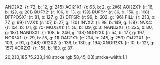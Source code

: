 AND2X2: {r: 72, b: 12, g: 245}
AOI21X1: {r: 63, b: 2, g: 206}
AOI22X1: {r: 16, b: 128, g: 201}
BUFX2: {r: 106, b: 15, g: 138}
BUFX4: {r: 66, b: 159, g: 106}
DFFPOSX1: {r: 81, b: 127, g: 3}
DFFSR: {r: 99, b: 202, g: 196}
FILL: {r: 253, b: 77, g: 69}
INVX1: {r: 107, b: 27, g: 180}
INVX2: {r: 98, b: 149, g: 168}
INVX4: {r: 154, b: 171, g: 75}
MUX2X1: {r: 50, b: 139, g: 3}
NAND2X1: {r: 225, b: 80, g: 187}
NAND3X1: {r: 108, b: 246, g: 138}
NOR2X1: {r: 54, b: 177, g: 197}
NOR3X1: {r: 29, b: 85, g: 11}
OAI21X1: {r: 204, b: 245, g: 250}
OAI22X1: {r: 103, b: 91, g: 248}
OR2X2: {r: 139, b: 130, g: 194}
XNOR2X1: {r: 10, b: 127, g: 157}
XOR2X1: {r: 158, b: 180, g: 37}

20,230,185
75,233,248
stroke:rgb(58,45,103);stroke-width:1.1